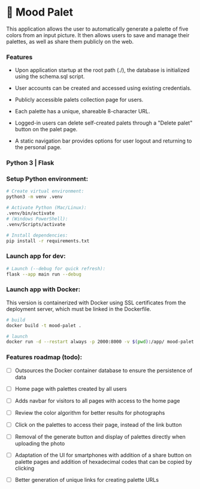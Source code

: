 # 🎨 Mood Palet

This application allows the user to automatically generate a palette of five colors from an input picture. It then allows users to save and manage their palettes, as well as share them publicly on the web.

### Features

- Upon application startup at the root path (./), the database is initialized using the schema.sql script.


- User accounts can be created and accessed using existing credentials.


- Publicly accessible palets collection page for users.


- Each palette has a unique, shareable 8-character URL.


- Logged-in users can delete self-created palets through a "Delete palet" button on the palet page.


- A static navigation bar provides options for user logout and returning to the personal page.

### Python 3 | Flask

### Setup Python environment:

```bash
# Create virtual environment:
python3 -m venv .venv

# Activate Python (Mac/Linux):
.venv/bin/activate
# (Windows PowerShell):
.venv/Scripts/activate

# Install dependencies:
pip install -r requirements.txt
```

### Launch app for dev:

```bash
# Launch (--debug for quick refresh):
flask --app main run --debug
```

### Launch app with Docker:

This version is containerized with Docker using SSL certificates from the deployment server, which must be linked in the Dockerfile.

```bash
# build
docker build -t mood-palet .

# launch
docker run -d --restart always -p 2000:8000 -v $(pwd):/app/ mood-palet 
```

### Features roadmap (todo):
- [ ] Outsources the Docker container database to ensure the persistence of data

- [ ] Home page with palettes created by all users

- [ ] Adds navbar for visitors to all pages with access to the home page

- [ ] Review the color algorithm for better results for photographs

- [ ] Click on the palettes to access their page, instead of the link button

- [ ] Removal of the generate button and display of palettes directly when uploading the photo

- [ ] Adaptation of the UI for smartphones with addition of a share button on palette pages and addition of hexadecimal codes that can be copied by clicking

- [ ] Better generation of unique links for creating palette URLs
